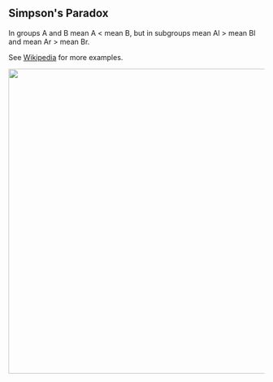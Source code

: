 ## Simpson's Paradox

In groups A and B mean A < mean B, but in subgroups
mean Al > mean Bl and mean Ar > mean Br.  

See [Wikipedia](https://en.wikipedia.org/wiki/Simpson%27s_paradox) for more examples.

<p align="center">
<img src="https://github.com/noooway/simpsons_paradox/blob/main/simpsons_paradox.gif" width="600"/>
</p>
